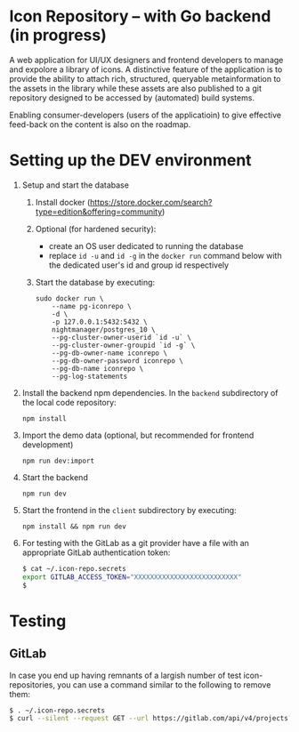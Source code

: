 # Icon Repository – with Go backend (in progress)

A web application for UI/UX designers and frontend developers to manage and expolore a library of icons. A distinctive feature of the application is to provide the ability to attach rich, structured, queryable metainformation to the assets in the library while these assets are also published to a git repository designed to be accessed by (automated) build systems.

Enabling consumer-developers (users of the applicatioin) to give effective feed-back on the content is also on the roadmap.

# Setting up the DEV environment

1. Setup and start the database

    1. Install docker (https://store.docker.com/search?type=edition&offering=community)

    1. Optional (for hardened security):
        - create an OS user dedicated to running the database
        - replace `id -u` and `id -g` in the `docker run` command below with the dedicated user's id and group id respectively

    1. Start the database by executing:
        ```
        sudo docker run \
            --name pg-iconrepo \
            -d \
            -p 127.0.0.1:5432:5432 \
            nightmanager/postgres_10 \
            --pg-cluster-owner-userid `id -u` \
            --pg-cluster-owner-groupid `id -g` \
            --pg-db-owner-name iconrepo \
            --pg-db-owner-password iconrepo \
            --pg-db-name iconrepo \
            --pg-log-statements
        ```
1. Install the backend npm dependencies. In the `backend` subdirectory of the local code repository:

    `npm install`

1. Import the demo data (optional, but recommended for frontend development)

   `npm run dev:import`

1. Start the backend

    `npm run dev`

1. Start the frontend in the `client` subdirectory by executing:

    `npm install && npm run dev`

1. For testing with the GitLab as a git provider have a file with an appropriate GitLab authentication token:

   ```bash
   $ cat ~/.icon-repo.secrets 
   export GITLAB_ACCESS_TOKEN="XXXXXXXXXXXXXXXXXXXXXXXXXX"
   $ 
   ```
# Testing

## GitLab

In case you end up having remnants of a largish number of test icon-repositories, you can use a command similar to the following to remove them:

```bash
$ . ~/.icon-repo.secrets 
$ curl --silent --request GET --url https://gitlab.com/api/v4/projects?owned=true --header "private-token: $GITLAB_ACCESS_TOKEN" | jq '.[] | select(.path_with_namespace | startswith("testing-with-repositories/icon-repo-gitrepo-test")) | .id' | while read id; do echo $id; curl --request DELETE   --url https://gitlab.com/api/v4/projects/$id   --header "private-token: $GITLAB_ACCESS_TOKEN"; done
```
